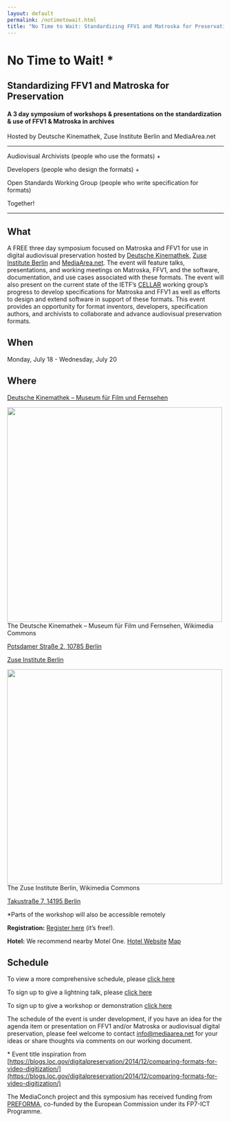 ```yaml
---
layout: default
permalink: /notimetowait.html
title: "No Time to Wait: Standardizing FFV1 and Matroska for Preservation"
---
```


# **No Time to Wait!** \*

## Standardizing FFV1 and Matroska for Preservation

#### A 3 day symposium of workshops & presentations on the standardization & use of FFV1 & Matroska in archives

Hosted by Deutsche Kinemathek, Zuse Institute Berlin and MediaArea.net

----------

Audiovisual Archivists (people who use the formats) &#43;

Developers (people who design the formats) &#43;

Open Standards Working Group (people who write specification for formats)

Together!
 
 ----------

## What 
A FREE three day symposium focused on Matroska and FFV1 for use in digital audiovisual preservation hosted by [Deutsche Kinemathek](https://www.deutsche-kinemathek.de/), [Zuse Institute Berlin](http://www.zib.de/) and [MediaArea.net](https://mediaarea.net/en/MediaInfo). The event will feature talks, presentations, and working meetings on Matroska, FFV1, and the software, documentation, and use cases associated with these formats. The event will also present on the current state of the IETF’s [CELLAR](https://datatracker.ietf.org/wg/cellar/charter/) working group’s progress to develop specifications for Matroska and FFV1 as well as efforts to design and extend software in support of these formats. This event provides an opportunity for format inventors, developers, specification authors, and archivists to collaborate and advance audiovisual preservation formats.

## When
 Monday, July 18 - Wednesday, July 20


## Where
[Deutsche Kinemathek – Museum für Film und Fernsehen](https://www.deutsche-kinemathek.de/)  

<img src="https://upload.wikimedia.org/wikipedia/commons/thumb/9/91/Deutsche_Kinemathek_2.jpg/3264px-Deutsche_Kinemathek_2.jpg" width="500" > 
<br>
The Deutsche Kinemathek – Museum für Film und Fernsehen, Wikimedia Commons

[Potsdamer Straße 2, 10785 Berlin](https://www.google.com/maps/place/Potsdamer+Stra%C3%9Fe+2,+10785+Berlin,+Germany/@52.5096511,13.3648205,15z/data=!4m5!3m4!1s0x47a851b61bf74d65:0xe6356c435ea83c13!8m2!3d52.5096511!4d13.3735752)

[Zuse Institute Berlin](http://www.zib.de/)

<img src="https://upload.wikimedia.org/wikipedia/commons/4/47/Freie_Universitaet_Berlin_-_Konrad-Zuse-Zentrum_fuer_Informationstechnik_Berlin_-_Campus_1.jpg" width="500" >
<br>
The Zuse Institute Berlin, Wikimedia Commons

[Takustraße 7, 14195 Berlin](https://www.google.com/maps/place/Konrad-Zuse-Zentrum+f%C3%BCr+Informationstechnik+Berlin/@52.4561009,13.2959837,17z/data=!3m1!4b1!4m5!3m4!1s0x47a85a657d4919af:0x46163d5d4c3fc235!8m2!3d52.4561009!4d13.2981777)

\*Parts of the workshop will also be accessible remotely

**Registration:** [Register here](https://docs.google.com/forms/d/1ic3LVh1xBZGuzIXSFbczIRcRHNAox3cbi2RDHzY8doo/edit?usp=drive_web) (it’s free!).

**Hotel:** We recommend nearby Motel One. [Hotel Website](http://www.motel-one.com/en/hotels/berlin/berlin-potsdamer-platz) [Map](https://www.google.com/maps/place/Hotel+Motel+One+Berlin+Potsdamer+Platz/@52.5100019,13.3787898,17z/data=!3m2!4b1!5s0x47a851cf0179e5fb:0xa25540743a8a2f04!4m5!3m4!1s0x47a851cee52096a7:0xc859a1be3c2f2346!8m2!3d52.5099987!4d13.3809785)
 
## Schedule 

To view a more comprehensive schedule, please [click here](https://docs.google.com/spreadsheets/d/1XRgwKwF6Y2LPy5h-peCag9knn4WZcehI9TI9Qs9a9i4/edit?usp=sharing)

To sign up to give a lightning talk, please [click here](https://docs.google.com/spreadsheets/d/1U1USrEpG1QjC_1hBEYRRLTtrMsfHrY4vcKxAH3o_8M8/edit?usp=sharing)

To sign up to give a workshop or demonstration [click here](https://docs.google.com/spreadsheets/d/1AN0In_QWGQQoUeq8PZUxzlzNMnoDPtJLBGuuTK3yDks/edit?usp=sharing)

The schedule of the event is under development, if you have an idea for the agenda item or presentation on FFV1 and/or Matroska or audiovisual digital preservation, please feel welcome to contact [info@mediaarea.net](mailto:info@mediaarea.net) for your ideas or share thoughts via comments on our working document.

\* Event title inspiration from [https://blogs.loc.gov/digitalpreservation/2014/12/comparing-formats-for-video-digitization/](https://blogs.loc.gov/digitalpreservation/2014/12/comparing-formats-for-video-digitization/)

The MediaConch project and this symposium has received funding from [PREFORMA](http://www.preforma-project.eu/), co-funded by the European Commission under its FP7-ICT Programme.
